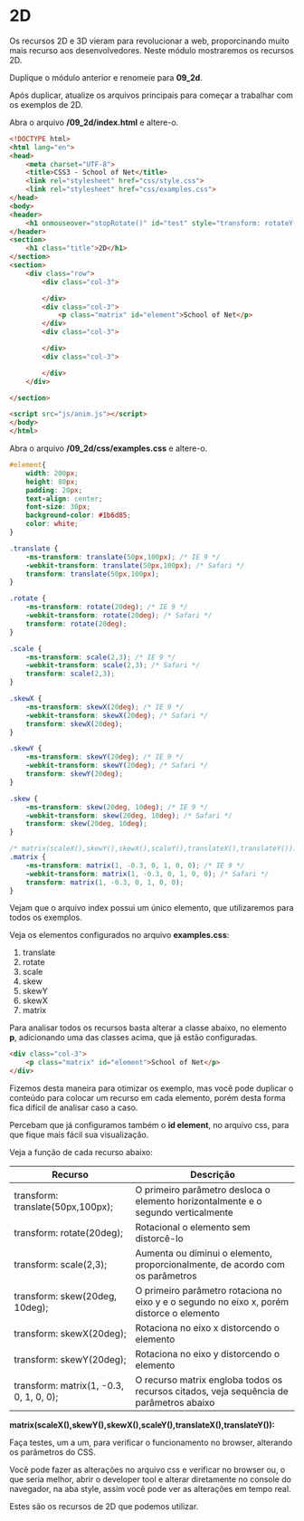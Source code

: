 # 2D

Os recursos 2D e 3D vieram para revolucionar a web, proporcinando muito mais recurso aos desenvolvedores. Neste módulo mostraremos os recursos 2D.

Duplique o módulo anterior e renomeie para **09_2d**.

Após duplicar, atualize os arquivos principais para começar a trabalhar com os exemplos de 2D.

Abra o arquivo **/09_2d/index.html** e altere-o.

```html
<!DOCTYPE html>
<html lang="en">
<head>
    <meta charset="UTF-8">
    <title>CSS3 - School of Net</title>
    <link rel="stylesheet" href="css/style.css">
    <link rel="stylesheet" href="css/examples.css">
</head>
<body>
<header>
    <h1 onmouseover="stopRotate()" id="test" style="transform: rotateY(0deg);">School of Net</h1>
</header>
<section>
    <h1 class="title">2D</h1>
</section>
<section>
    <div class="row">
        <div class="col-3">

        </div>
        <div class="col-3">
            <p class="matrix" id="element">School of Net</p>
        </div>
        <div class="col-3">

        </div>
        <div class="col-3">

        </div>
    </div>

</section>

<script src="js/anim.js"></script>
</body>
</html>
```

Abra o arquivo **/09_2d/css/examples.css** e altere-o.

```css
#element{
    width: 200px;
    height: 80px;
    padding: 20px;
    text-align: center;
    font-size: 30px;
    background-color: #1b6d85;
    color: white;
}

.translate {
    -ms-transform: translate(50px,100px); /* IE 9 */
    -webkit-transform: translate(50px,100px); /* Safari */
    transform: translate(50px,100px);
}

.rotate {
    -ms-transform: rotate(20deg); /* IE 9 */
    -webkit-transform: rotate(20deg); /* Safari */
    transform: rotate(20deg);
}

.scale {
    -ms-transform: scale(2,3); /* IE 9 */
    -webkit-transform: scale(2,3); /* Safari */
    transform: scale(2,3);
}

.skewX {
    -ms-transform: skewX(20deg); /* IE 9 */
    -webkit-transform: skewX(20deg); /* Safari */
    transform: skewX(20deg);
}

.skewY {
    -ms-transform: skewY(20deg); /* IE 9 */
    -webkit-transform: skewY(20deg); /* Safari */
    transform: skewY(20deg);
}

.skew {
    -ms-transform: skew(20deg, 10deg); /* IE 9 */
    -webkit-transform: skew(20deg, 10deg); /* Safari */
    transform: skew(20deg, 10deg);
}

/* matrix(scaleX(),skewY(),skewX(),scaleY(),translateX(),translateY()): */
.matrix {
    -ms-transform: matrix(1, -0.3, 0, 1, 0, 0); /* IE 9 */
    -webkit-transform: matrix(1, -0.3, 0, 1, 0, 0); /* Safari */
    transform: matrix(1, -0.3, 0, 1, 0, 0);
}
```

Vejam que o arquivo index possui um único elemento, que utilizaremos para todos os exemplos.

Veja os elementos configurados no arquivo **examples.css**:

1. translate
2. rotate
3. scale
4. skew
5. skewY
6. skewX
7. matrix

Para analisar todos os recursos basta alterar a classe abaixo, no elemento **p**, adicionando uma das classes acima, que já estão configuradas. 

```html
<div class="col-3">
    <p class="matrix" id="element">School of Net</p>
</div>
```

Fizemos desta maneira para otimizar os exemplo, mas você pode duplicar o conteúdo para colocar um recurso em cada elemento, porém desta forma fica difícil de analisar caso a caso.

Percebam que já configuramos também o **id element**, no arquivo css, para que fique mais fácil sua visualização. 

Veja a função de cada recurso abaixo:

| Recurso                                 | Descrição                                                                                 |
|-----------------------------------------|-------------------------------------------------------------------------------------------|
| transform: translate(50px,100px);       | O primeiro parâmetro desloca o elemento horizontalmente e o segundo verticalmente         |
| transform: rotate(20deg);               | Rotacional o elemento sem distorcê-lo                                                     |
| transform: scale(2,3);                  | Aumenta ou diminui o elemento, proporcionalmente, de acordo com os parâmetros             |
| transform: skew(20deg, 10deg);          | O primeiro parâmetro rotaciona no eixo y e o segundo no eixo x, porém distorce o elemento |
| transform: skewX(20deg);                | Rotaciona no eixo x distorcendo o elemento                                                |
| transform: skewY(20deg);                | Rotaciona no eixo y distorcendo o elemento                                                |
| transform: matrix(1, -0.3, 0, 1, 0, 0); | O recurso matrix engloba todos os recursos citados, veja sequência de parâmetros abaixo   |

**matrix(scaleX(),skewY(),skewX(),scaleY(),translateX(),translateY()):**

Faça testes, um a um, para verificar o funcionamento no browser, alterando os parâmetros do CSS.

Você pode fazer as alterações no arquivo css e verificar no browser ou, o que seria melhor, abrir o developer tool e alterar diretamente no console do navegador, na aba style, assim você pode ver as alterações em tempo real.

Estes são os recursos de 2D que podemos utilizar.